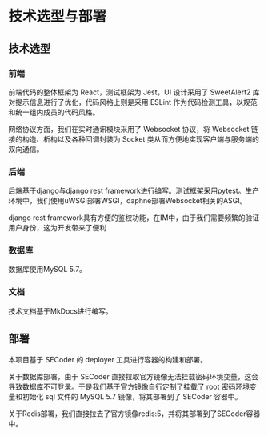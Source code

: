# 技术选型与部署

## 技术选型

### 前端

前端代码的整体框架为 React，测试框架为 Jest，UI 设计采用了 SweetAlert2 库对提示信息进行了优化，代码风格上则是采用 ESLint 作为代码检测工具，以规范和统一组内成员的代码风格。

网络协议方面，我们在实时通讯模块采用了 Websocket 协议，将 Websocket 链接的构造、析构以及各种回调封装为 Socket 类从而方便地实现客户端与服务端的双向通信。

### 后端

后端基于django与django rest framework进行编写。测试框架采用pytest。生产环境中，我们使用uWSGI部署WSGI，daphne部署Websocket相关的ASGI。

django rest framework具有方便的鉴权功能，在IM中，由于我们需要频繁的验证用户身份，这为开发带来了便利

### 数据库

数据库使用MySQL 5.7。

### 文档

技术文档基于MkDocs进行编写。

## 部署

本项目基于 SECoder 的 deployer 工具进行容器的构建和部署。

关于数据库部署，由于 SECoder 直接拉取官方镜像无法挂载密码环境变量，这会导致数据库不可登录。于是我们基于官方镜像自行定制了挂载了 root 密码环境变量和初始化 sql 文件的 MySQL 5.7 镜像，将其部署到了 SECoder 容器中。

关于Redis部署，我们直接拉去了官方镜像redis:5，并将其部署到了SECoder容器中。
